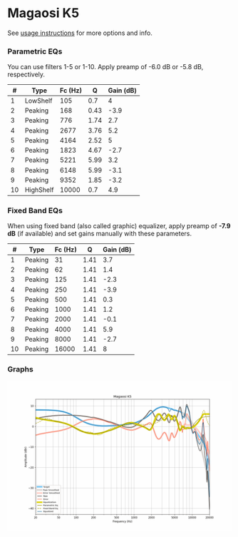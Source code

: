 # Magaosi K5
See [usage instructions](https://github.com/jaakkopasanen/AutoEq#usage) for more options and info.

### Parametric EQs
You can use filters 1-5 or 1-10. Apply preamp of -6.0 dB or -5.8 dB, respectively.

|   # | Type      |   Fc (Hz) |    Q |   Gain (dB) |
|-----|-----------|-----------|------|-------------|
|   1 | LowShelf  |       105 | 0.7  |         4   |
|   2 | Peaking   |       168 | 0.43 |        -3.9 |
|   3 | Peaking   |       776 | 1.74 |         2.7 |
|   4 | Peaking   |      2677 | 3.76 |         5.2 |
|   5 | Peaking   |      4164 | 2.52 |         5   |
|   6 | Peaking   |      1823 | 4.67 |        -2.7 |
|   7 | Peaking   |      5221 | 5.99 |         3.2 |
|   8 | Peaking   |      6148 | 5.99 |        -3.1 |
|   9 | Peaking   |      9352 | 1.85 |        -3.2 |
|  10 | HighShelf |     10000 | 0.7  |         4.9 |

### Fixed Band EQs
When using fixed band (also called graphic) equalizer, apply preamp of **-7.9 dB** (if available) and set gains manually with these parameters.

|   # | Type    |   Fc (Hz) |    Q |   Gain (dB) |
|-----|---------|-----------|------|-------------|
|   1 | Peaking |        31 | 1.41 |         3.7 |
|   2 | Peaking |        62 | 1.41 |         1.4 |
|   3 | Peaking |       125 | 1.41 |        -2.3 |
|   4 | Peaking |       250 | 1.41 |        -3.9 |
|   5 | Peaking |       500 | 1.41 |         0.3 |
|   6 | Peaking |      1000 | 1.41 |         1.2 |
|   7 | Peaking |      2000 | 1.41 |        -0.1 |
|   8 | Peaking |      4000 | 1.41 |         5.9 |
|   9 | Peaking |      8000 | 1.41 |        -2.7 |
|  10 | Peaking |     16000 | 1.41 |         8   |

### Graphs
![](./Magaosi%20K5.png)

